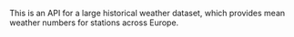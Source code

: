 This is an API for a large historical weather dataset,
which provides mean weather numbers for stations across 
Europe.